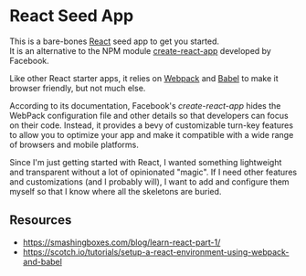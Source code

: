 # React Seed App

This is a bare-bones [React](https://facebook.github.io/react/) seed app to get you started.  
It is an alternative to the NPM module [create-react-app](https://github.com/facebookincubator/create-react-app)
developed by Facebook.

Like other React starter apps, 
it relies on [Webpack](https://github.com/webpack/webpack) 
and [Babel](https://babeljs.io/) to make it browser friendly,
but not much else.

According to its documentation, Facebook's *create-react-app* hides the WebPack configuration file and other details so that developers can focus on their code.  Instead, it provides a bevy of customizable turn-key features to allow you to optimize your app and make it compatible with a wide range of browsers and mobile platforms.  

Since I'm just getting started with React, I wanted something lightweight and transparent
without a lot of opinionated "magic".
If I need other features and customizations (and I probably will), I want to add and configure them myself so that I know where all the skeletons are buried.

## Resources
* https://smashingboxes.com/blog/learn-react-part-1/
* https://scotch.io/tutorials/setup-a-react-environment-using-webpack-and-babel